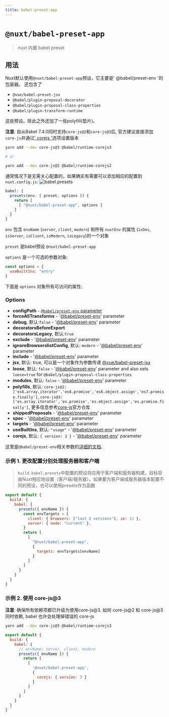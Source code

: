 ```yaml
---
title: babel-preset-app
---
```


# `@nuxt/babel-preset-app`

> nuxt 内置 babel preset

## 用法

Nuxt默认使用`@nuxt/babel-preset-app`预设，它主要是' @babel/preset-env '的包装器。
还包含了
- `@vue/babel-preset-jsx`
- `@babel/plugin-proposal-decorator`
- `@babel/plugin-proposal-class-properties`
- `@babel/plugin-transform-runtime`

这些预设。除此之外还加了一些polyfill(垫片)。

**注意**: 自从Babel 7.4.0同时支持`core-js@2`和`core-js@3`后, 官方建议直接添加 `core-js`并通过[' corejs '](#corejs)选项设置版本

```sh
yarn add --dev core-js@3 @babel/runtime-corejs3

# or

yarn add --dev core-js@2 @babel/runtime-corejs2

```

通常情况下是无需关心配置的，如果确实有需要可以添加相应的配置到`nuxt.config.js`:
![babel.presets](/assets/imgs/babel-presets.png)
```js
babel: {
  presets(env, [ preset, options ]) {
    return [
      [ "@nuxt/babel-preset-app", options ]
    ]
  }
}
```

`env` 包含 `envName` (`server`, `client`, `modern`) 和所有 `nuxtEnv` 的属性 (`isDev`, `isServer`, `isClient`, `isModern`, `isLegacy`)的一个对象

`preset` 是babel预设 `@nuxt/babel-preset-app`

`options` 是一个可选的参数对象:

```js
const options = {
  useBuiltIns: "entry"
}
```

下面是 `options` 对象所有可访问的属性:

### Options

* **configPath** - [`@babel/preset-env` parameter](https://babeljs.io/docs/en/babel-preset-env#configpath)
* **forceAllTransforms** - '[@babel/preset-env](https://babeljs.io/docs/en/babel-preset-env#forcealltransforms)' parameter
* **debug**, 默认:`false` - '[@babel/preset-env](https://babeljs.io/docs/en/babel-preset-env#debug)' parameter
* **decoratorsBeforeExport**
* **decoratorsLegacy**, 默认:`true`
* **exclude** - '[@babel/preset-env](https://babeljs.io/docs/en/babel-preset-env#exclude)' parameter
* **ignoreBrowserslistConfig**, 默认: `modern` - '[@babel/preset-env](https://babeljs.io/docs/en/babel-preset-env#ignorebrowserslistconfig)' parameter
* **include** - '[@babel/preset-env](https://babeljs.io/docs/en/babel-preset-env#include)' parameter
* **jsx**, 默认: true, 可以是一个对象作为参数传递 [@vue/babel-preset-jsx](https://www.npmjs.com/package/@vue/babel-preset-jsx)
* **loose**, 默认: `false` - '[@babel/preset-env](https://babeljs.io/docs/en/babel-preset-env#loose)' parameter and also sets `loose=true` for `@babel/plugin-proposal-class-properties`
* **modules**, 默认: `false` - '[@babel/preset-env](https://babeljs.io/docs/en/babel-preset-env#modules)' parameter
* **polyfills**, 默认: `core-js@2: ['es6.array.iterator','es6.promise','es6.object.assign','es7.promise.finally']`, `core-js@3: ['es.array.iterator','es.promise','es.object.assign','es.promise.finally']`, 更多信息参考[core-js](https://github.com/zloirock/core-js)官方仓库 
* **shippedProposals** - '[@babel/preset-env](https://babeljs.io/docs/en/babel-preset-env#shippedproposals)' parameter
* **spec** - '[@babel/preset-env](https://babeljs.io/docs/en/babel-preset-env#spec)' parameter
* **targets** - '[@babel/preset-env](https://babeljs.io/docs/en/babel-preset-env#targets)' parameter
* **useBuiltIns**, 默认: `"usage"` - '[@babel/preset-env](https://babeljs.io/docs/en/babel-preset-env#usebuiltins)' parameter
* **corejs**, 默认: `{ version: 2 }` - '[@babel/preset-env](https://babeljs.io/docs/en/babel-preset-env#corejs)' parameter

这里是`@babel/preset-env`相关参数的[详细的文档](https://babeljs.io/docs/en/babel-preset-env#options).

### 示例 1. 更改配置分别处理服务器和客户端

>`build.babel.presets`中配置的预设将应用于客户端和服务器构建。目标将由Nuxt相应地设置（客户端/服务器）。如果要为客户端或服务器版本配置不同的预设，也可以使用presets作为函数

```js
export default {
  build: {
    babel: {
      presets({ envName }) {
        const envTargets = {
          client: { browsers: ["last 2 versions"], ie: 11 },
          server: { node: "current" },
        }
        return [
          [
            "@nuxt/babel-preset-app",
            {
              targets: envTargets[envName]
            }
          ]
        ]
      }
    }
  }
}
```

### 示例 2. 使用 core-js@3

**注意**: 确保所有依赖项都已升级为使用core-js@3. 如何 core-js@2 和 core-js@3 同时依赖, babel 也许会处理掉错误的 core-js

```sh
yarn add --dev core-js@3 @babel/runtime-corejs3
```

```js
export default {
  build: {
    babel: {
      // envName: server, client, modern
      presets({ envName }) {
        return [
          [
            '@nuxt/babel-preset-app',
            {
              corejs: { version: 3 }
            }
          ]
        ]
      }
    }
  }
}
```
